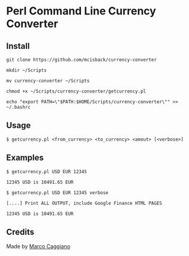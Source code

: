 # Perl Command Line Currency Converter


## Install

    git clone https://github.com/mcisback/currency-converter
    
    mkdir ~/Scripts

    mv currency-converter ~/Scripts

    chmod +x ~/Scripts/currency-converter/getcurrency.pl

    echo "export PATH=\"$PATH:$HOME/Scripts/currency-converter\"" >> ~/.bashrc

## Usage

    $ getcurrency.pl <from_currency> <to_currency> <amout> [<verbose>]

## Examples

    $ getcurrency.pl USD EUR 12345
    
    12345 USD is 10491.65 EUR

    $ getcurrency.pl USD EUR 12345 verbose

    [....] Print ALL OUTPUT, include Google Finance HTML PAGES

    12345 USD is 10491.65 EUR

## Credits

Made by [Marco Caggiano](https://www.marcocaggiano.com "Marco Caggiano Website")


